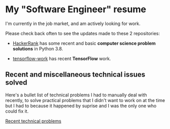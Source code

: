 <!---
- 👋 Hi, I’m @mavas
- 👀 I’m currently interested in getting hired for software work.
- 🌱 I’m currently learning to pass the official TensorFlow certification
- 💞️ I’m looking to collaborate on ...
- 📫 How to reach me ...
--->
# My "Software Engineer" resume

I'm currently in the job market, and am actively looking for work.

Please check back often to see the updates made to these 2 repositories:
- [HackerRank](https://github.com/mavas/hackerrank) has some recent and basic **computer science problem solutions** in Python 3.8.

- [tensorflow-work](https://github.com/mavas/tensorflow-work) has recent **TensorFlow** work.
<!---
mavas/mavas is a ✨ special ✨ repository because its `README.md` (this file) appears on your GitHub profile.
You can click the Preview link to take a look at your changes.
--->

## Recent and miscellaneous technical issues solved

Here's a bullet list of technical problems I had to manually deal with recently, to solve practical problems that I didn't want to work on at the time but I had to because it happened by suprise and I was the only one who could fix it.

[Recent technical problems](RecentProblems.md)

<!---- I came home to find that my primary laptop's hard drive failed, and I had to just deal with it.  I head to learn and deal with the Luks Linux encryption file system thing, not only running commands (like 'luksOpen'), but dealing with the source code itself **of** those command line tools, just know exactly what was going on.  All of the laptop data was valuable, so I had to be careful, and so dealing with these commands, and  their source code, was important to proceed with.  I had to run the "dd if=/dev/sda of=/dev/sdb" command in attempts to at least perfectly mimorro/backup the data, so that you can isimply install Ubuntu back on it and the hard drive will be good as new, but I ran in to some errors with that command, and so now I'm stuck, and the laptop is just sitting here.  In the meantime itwasfastest though to simply use my older laptop for job hunting, and hten get a job, and then get back to the issue.  I had to 

- Perform network-intensive GCP storage operations, in order to completely shutdown a GCP project as quickly as possible, all motivated by keeping costs down to my credit card, ultimately completely disconnecting my credit card with the resources, b/c I got tired of paying for it.--->
